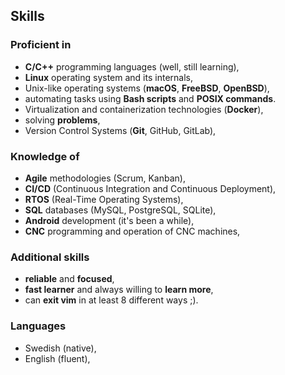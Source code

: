 ## Skills

### Proficient in

- **C/C++** programming languages (well, still learning),
- **Linux** operating system and its internals,
- Unix-like operating systems (**macOS**, **FreeBSD**, **OpenBSD**),
- automating tasks using **Bash scripts** and **POSIX commands**.
- Virtualization and containerization technologies (**Docker**),
- solving **problems**,
- Version Control Systems (**Git**, GitHub, GitLab),

### Knowledge of

- **Agile** methodologies (Scrum, Kanban),
- **CI/CD** (Continuous Integration and Continuous Deployment),
- **RTOS** (Real-Time Operating Systems),
- **SQL** databases (MySQL, PostgreSQL, SQLite),
- **Android** development (it's been a while),
- **CNC** programming and operation of CNC machines,

### Additional skills

- **reliable** and **focused**,
- **fast learner** and always willing to **learn more**,
- can **exit vim** in at least 8 different ways ;).

### Languages

- Swedish (native),
- English (fluent),
